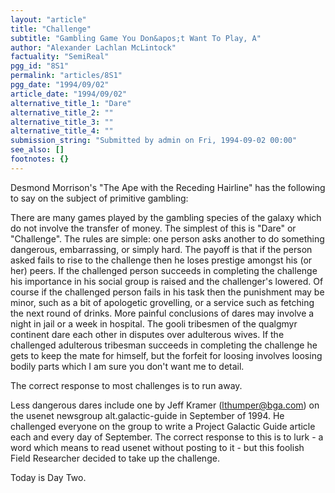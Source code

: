 ```yaml
---
layout: "article"
title: "Challenge"
subtitle: "Gambling Game You Don&apos;t Want To Play, A"
author: "Alexander Lachlan McLintock"
factuality: "SemiReal"
pgg_id: "8S1"
permalink: "articles/8S1"
pgg_date: "1994/09/02"
article_date: "1994/09/02"
alternative_title_1: "Dare"
alternative_title_2: ""
alternative_title_3: ""
alternative_title_4: ""
submission_string: "Submitted by admin on Fri, 1994-09-02 00:00"
see_also: []
footnotes: {}
---
```

<div>
<p>Desmond Morrison's "The Ape with the Receding Hairline" has the following to say on the subject of primitive gambling:</p>
<p>There are many games played by the gambling species of the galaxy which do not involve the transfer of money. The simplest of this is "Dare" or "Challenge". The rules are simple: one person asks another to do something dangerous, embarrassing, or simply hard. The payoff is that if the person asked fails to rise to the challenge then he loses prestige amongst his (or her) peers. If the challenged person succeeds in completing the challenge his importance in his social group is raised and the challenger's lowered. Of course if the challenged person fails in his task then the punishment may be minor, such as a bit of apologetic grovelling, or a service such as fetching the next round of drinks. More painful conclusions of dares may involve a night in jail or a week in hospital. The gooli tribesmen of the qualgmyr continent dare each other in disputes over adulterous wives. If the challenged adulterous tribesman succeeds in completing the challenge he gets to keep the mate for himself, but the forfeit for loosing involves loosing bodily parts which I am sure you don't want me to detail.</p>
<p>The correct response to most challenges is to run away.</p>
<p>Less dangerous dares include one by Jeff Kramer (<a href="https://web.archive.org/web/20130117011635/mailto:lthumper@bga.com">lthumper@bga.com</a>) on the usenet newsgroup alt.galactic-guide in September of 1994. He challenged everyone on the group to write a Project Galactic Guide article each and every day of September. The correct response to this is to lurk - a word which means to read usenet without posting to it - but this foolish Field Researcher decided to take up the challenge.</p>
<p>Today is Day Two. <!--Amazon_CLS_IM_END--></p>
</div>

